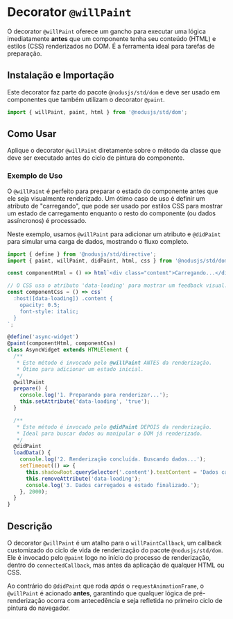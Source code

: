 # Decorator `@willPaint`

O decorator `@willPaint` oferece um gancho para executar uma lógica imediatamente **antes** que um componente tenha seu conteúdo (HTML) e estilos (CSS) renderizados no DOM. É a ferramenta ideal para tarefas de preparação.

## Instalação e Importação

Este decorator faz parte do pacote `@nodusjs/std/dom` e deve ser usado em componentes que também utilizam o decorator `@paint`.

```javascript
import { willPaint, paint, html } from '@nodusjs/std/dom';
```

## Como Usar

Aplique o decorator `@willPaint` diretamente sobre o método da classe que deve ser executado antes do ciclo de pintura do componente.

### Exemplo de Uso

O `@willPaint` é perfeito para preparar o estado do componente antes que ele seja visualmente renderizado. Um ótimo caso de uso é definir um atributo de "carregando", que pode ser usado por estilos CSS para mostrar um estado de carregamento enquanto o resto do componente (ou dados assíncronos) é processado.

Neste exemplo, usamos `@willPaint` para adicionar um atributo e `@didPaint` para simular uma carga de dados, mostrando o fluxo completo.

```javascript
import { define } from '@nodusjs/std/directive';
import { paint, willPaint, didPaint, html, css } from '@nodusjs/std/dom';

const componentHtml = () => html`<div class="content">Carregando...</div>`;

// O CSS usa o atributo 'data-loading' para mostrar um feedback visual.
const componentCss = () => css`
  :host([data-loading]) .content {
    opacity: 0.5;
    font-style: italic;
  }
`;

@define('async-widget')
@paint(componentHtml, componentCss)
class AsyncWidget extends HTMLElement {
  /**
   * Este método é invocado pelo @willPaint ANTES da renderização.
   * Ótimo para adicionar um estado inicial.
   */
  @willPaint
  prepare() {
    console.log('1. Preparando para renderizar...');
    this.setAttribute('data-loading', 'true');
  }

  /**
   * Este método é invocado pelo @didPaint DEPOIS da renderização.
   * Ideal para buscar dados ou manipular o DOM já renderizado.
   */
  @didPaint
  loadData() {
    console.log('2. Renderização concluída. Buscando dados...');
    setTimeout(() => {
      this.shadowRoot.querySelector('.content').textContent = 'Dados carregados!';
      this.removeAttribute('data-loading');
      console.log('3. Dados carregados e estado finalizado.');
    }, 2000);
  }
}
```

## Descrição

O decorator `@willPaint` é um atalho para o `willPaintCallback`, um callback customizado do ciclo de vida de renderização do pacote `@nodusjs/std/dom`. Ele é invocado pelo `@paint` logo no início do processo de renderização, dentro do `connectedCallback`, mas antes da aplicação de qualquer HTML ou CSS.

Ao contrário do `@didPaint` que roda *após* o `requestAnimationFrame`, o `@willPaint` é acionado **antes**, garantindo que qualquer lógica de pré-renderização ocorra com antecedência e seja refletida no primeiro ciclo de pintura do navegador.
